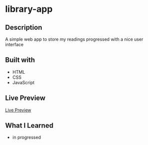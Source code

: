 # library-app

## Description

A simple web app to store my readings progressed with a nice user interface

## Built with

- HTML
- CSS
- JavaScript

## Live Preview

[Live Preview](https://thaqifazfar15.github.io/library-app/)

## What I Learned

- in progressed
